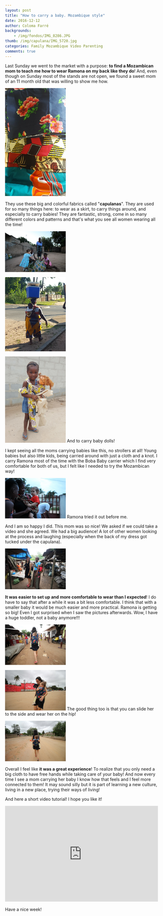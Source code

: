 ```yaml
---
layout: post
title: "How to carry a baby. Mozambique style"
date: 2016-12-12
author: Coloma Farré
backgrounds:
    - /img/fondos/IMG_8286.JPG
thumb: /img/capulana/IMG_5720.jpg
categories: Family Mozambique Video Parenting
comments: true
---
```


Last Sunday we went to the market with a purpose: **to find a Mozambican mom to teach me how to wear Ramona on my back like they do**! And, even though on Sunday most of the stands are not open, we found a sweet mom of an 11 month old that was willing to show me how.

<a href="/img/capulana/0000_20161201_115337.JPG"> <img border="0" src= "/img/capulana/0000_20161201_115337.JPG" width="200"></a>

They use these big and colorful fabrics called "**capulanas**". They are used for so many things here: to wear as a skirt, to carry things around, and especially to carry babies! They are fantastic, strong, come in so many different colors and patterns and that's what you see all women wearing all the time!

<a href="/img/capulana/0000_IMG_8792.JPG"> <img border="0" src= "/img/capulana/0000_IMG_8792.JPG" width="200"></a>

<a href="/img/capulana/0000_20161206_170206.JPG"> <img border="0" src= "/img/capulana/0000_20161206_170206.JPG" width="200"></a>

<a href="/img/capulana/0000_20161209_084505.JPG"> <img border="0" src= "/img/capulana/0000_20161209_084505.JPG" width="200"></a> And to carry baby dolls!

I kept seeing all the moms carrying babies like this, no strollers at all! Young babies but also little kids, being carried around with just a cloth and a knot. I carry Ramona most of the time with the Boba Baby carrier which I find very comfortable for both of us, but I felt like I needed to try the Mozambican way!

<a href="/img/capulana/0000_IMG_5632.JPG"> <img border="0" src= "/img/capulana/0000_IMG_5632.JPG" width="200"></a> Ramona tried it out before me.

And I am so happy I did. This mom was so nice! We asked if we could take a video and she agreed. We had a big audience! A lot of other women looking at the process and laughing (especially when the back of my dress got tucked under the capulana).

<a href="/img/capulana/0000_IMG_5666.JPG"> <img border="0" src= "/img/capulana/0000_IMG_5666.JPG" width="200"></a>

**It was easier to set up and more comfortable to wear than I expected**! I do have to say that after a while it was a bit less comfortable. I think that with a smaller baby it would be much easier and more practical. Ramona is getting so big! Even I got surprised when I saw the pictures afterwards. Wow, I have a huge toddler, not a baby anymore!!!

<a href="/img/capulana/0000_IMG_5673.JPG"> <img border="0" src= "/img/capulana/0000_IMG_5673.JPG" width="200"></a>

<a href="/img/capulana/0000_IMG_5691.JPG"> <img border="0" src= "/img/capulana/0000_IMG_5691.JPG" width="200"></a> The good thing too is that you can slide her to the side and wear her on the hip!

<a href="/img/capulana/0000_IMG_5720.JPG"> <img border="0" src= "/img/capulana/0000_IMG_5720.JPG" width="200"></a>

Overall I feel like **it was a great experience**! To realize that you only need a big cloth to have free hands while taking care of your baby! And now every time I see a mom carrying her baby I know how that feels and I feel more connected to them! It may sound silly but it is part of learning a new culture, living in a new place, trying their ways of living!

And here a short video tutorial! I hope you like it!

<iframe width="100%" height="315" src="https://www.youtube.com/embed/S1ifMYcY_B4" frameborder="0" allowfullscreen></iframe>

Have a nice week!
